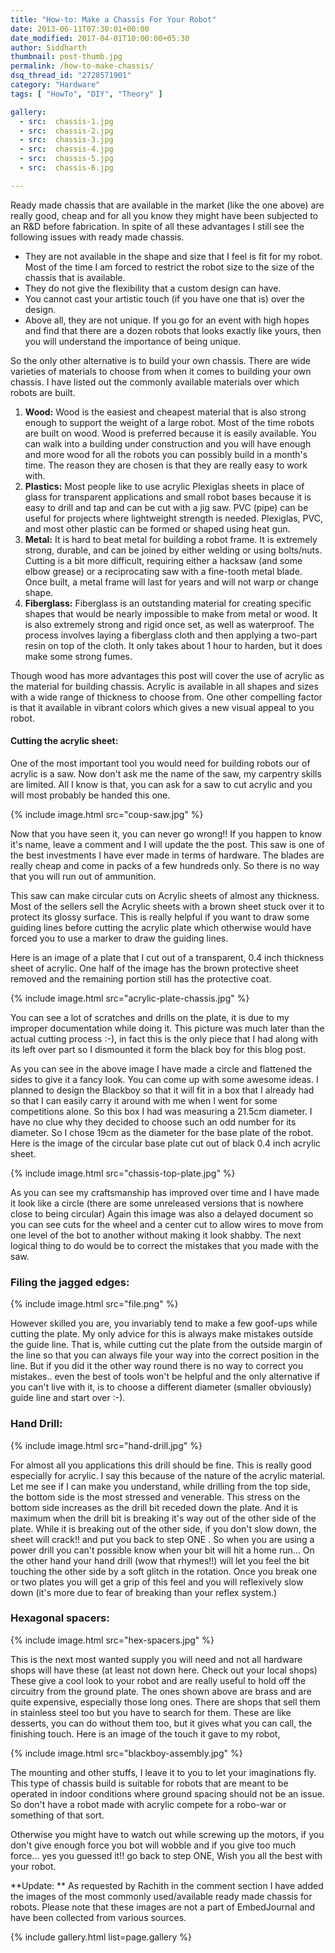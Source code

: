 ```yaml
---
title: "How-to: Make a Chassis For Your Robot"
date: 2013-06-11T07:30:01+00:00
date_modified: 2017-04-01T10:00:00+05:30
author: Siddharth
thumbnail: post-thumb.jpg
permalink: /how-to-make-chassis/
dsq_thread_id: "2728571901"
category: "Hardware"
tags: [ "HowTo", "DIY", "Theory" ]

gallery:
  - src:  chassis-1.jpg
  - src:  chassis-2.jpg
  - src:  chassis-3.jpg
  - src:  chassis-4.jpg
  - src:  chassis-5.jpg
  - src:  chassis-6.jpg

---
```


Ready made chassis that are available in the market (like the one above) are really good, cheap and for all you know they might have been subjected to an R&D before fabrication. In spite of all these advantages I still see the following issues with ready made chassis.

  * They are not available in the shape and size that I feel is fit for my robot. Most of the time I am forced to restrict the robot size to the size of the chassis that is available.
  * They do not give the flexibility that a custom design can have.
  * You cannot cast your artistic touch (if you have one that is) over the design.
  * Above all, they are not unique. If you go for an event with high hopes and find that there are a dozen robots that looks exactly like yours, then you will understand the importance of being unique.

So the only other alternative is to build your own chassis. There are wide varieties of materials to choose from when it comes to building your own chassis. I have listed out the commonly available materials over which robots are built.

  1. **Wood:** Wood is the easiest and cheapest material that is also strong enough to support the weight of a large robot. Most of the time robots are built on wood. Wood is preferred because it is easily available. You can walk into a building under construction and you will have enough and more wood  for all the robots you can possibly build in a month's time. The reason they are chosen is that they are really easy to work with.
  2. **Plastics:** Most people like to use acrylic Plexiglas sheets in place of glass for transparent applications and small robot bases because it is easy to drill and tap and can be cut with a jig saw. PVC (pipe) can be useful for projects where lightweight strength is needed. Plexiglas, PVC, and most other plastic can be formed or shaped using heat gun.
  3. **Metal:** It is hard to beat metal for building a robot frame. It is extremely strong, durable, and can be joined by either welding or using bolts/nuts. Cutting is a bit more difficult, requiring either a hacksaw (and some elbow grease) or a reciprocating saw with a fine-tooth metal blade. Once built, a metal frame will last for years and will not warp or change shape.
  4. **Fiberglass:** Fiberglass is an outstanding material for creating specific shapes that would be nearly impossible to make from metal or wood. It is also extremely strong and rigid once set, as well as waterproof. The process involves laying a fiberglass cloth and then applying a two-part resin on top of the cloth. It only takes about 1 hour to harden, but it does make some strong fumes.

Though wood has more advantages this post will cover the use of acrylic as the material for building chassis. Acrylic is available in all shapes and sizes with a wide range of thickness to choose from. One other compelling factor is that it available in vibrant colors which gives a new visual appeal to you robot.

#### Cutting the acrylic sheet:

One of the most important tool you would need for building robots our of acrylic is a saw. Now don't ask me the name of the saw, my carpentry skills are limited. All I know is that, you can ask for a saw to cut acrylic and you will most probably be handed this one.

{% include image.html src="coup-saw.jpg" %}

Now that you have seen it, you can never go wrong!! If you happen to know it's name, leave a comment and I will update the the post. This saw is one of the best investments I have ever made in terms of hardware. The blades are really cheap and come in packs of a few hundreds only. So there is no way that you will run out of ammunition.

This saw can make circular cuts on Acrylic sheets of almost any thickness. Most of the sellers sell the Acrylic sheets with a brown sheet stuck over it to protect its glossy surface. This is really helpful if you want to draw some guiding lines before cutting the acrylic plate which otherwise would have forced you to use a marker to draw the guiding lines.

Here is an image of a plate that I cut out of a transparent, 0.4 inch thickness sheet of acrylic. One half of the image has the brown protective sheet removed and the remaining portion still has the protective coat.

{% include image.html src="acrylic-plate-chassis.jpg" %}

You can see a lot of scratches and drills on the plate, it is due to my improper documentation while doing it. This picture was much later than the actual cutting process :-), in fact this is the only piece that I had along with its left over part so I dismounted it form the black boy for this blog post.

As you can see in the above image I have made a circle and flattened the sides to give it a fancy look. You can come up with some awesome ideas. I planned to design the Blackboy so that it will fit in a box that I already had so that I can easily carry it around with me when I went for some competitions alone. So this box I had was measuring a 21.5cm diameter. I have no clue why they decided to choose such an odd number for its diameter. So I chose 19cm as the diameter for the base plate of the robot. Here is the image of the circular base plate cut out of black 0.4 inch acrylic sheet.

{% include image.html src="chassis-top-plate.jpg" %}

As you can see my craftsmanship has improved over time and I have made it look like a circle (there are some unreleased versions that is nowhere close to being circular) Again this image was also a delayed document so you can see cuts for the wheel and a center cut to allow wires to move from one level of the bot to another without making it look shabby. The next logical thing to do would be to correct the mistakes that you made with the saw.

### Filing the jagged edges:

{% include image.html src="file.png" %}

However skilled you are, you invariably tend to make a few goof-ups while cutting the plate. My only advice for this is always make mistakes outside the guide line. That is, while cutting cut the plate from the outside margin of the line so that you can always file your way into the correct position in the line. But if you did it the other way round there is no way to correct you mistakes.. even the best of tools won't be helpful and the only alternative if you can't live with it, is to choose a different diameter (smaller obviously) guide line and start over :-).

### Hand Drill:

{% include image.html src="hand-drill.jpg" %}

For almost all you applications this drill should be fine. This is really good especially for acrylic. I say this because of the nature of the acrylic material. Let me see if I can make you understand, while drilling from the top side, the bottom side is the most stressed and venerable. This stress on the bottom side increases as the drill bit receded down the plate. And it is maximum when the drill bit is breaking it's way out of the other side of the plate. While it is breaking out of the other side, if you don't slow down, the sheet will crack!! and put you back to step ONE . So when you are using a power drill you can't possible know when your bit will hit a home run... On the other hand your hand drill  (wow that rhymes!!)  will let you feel the bit touching the other side by a soft glitch in the rotation. Once you break one or two plates you will get a grip of this feel and you will reflexively slow down (it's more due to fear of breaking than your reflex system.)

### Hexagonal spacers:

{% include image.html src="hex-spacers.jpg" %}

This is the next most wanted supply you will need and not all hardware shops will have these (at least not down here. Check out your local shops) These give a cool look to your robot and are really useful to hold off the circuitry from the ground plate. The ones shown above are brass and are quite expensive, especially those long ones. There are shops that sell them in stainless steel too but you have to search for them. These are like desserts, you can do without them too, but it gives what you can call, the finishing touch. Here is an image of the touch it gave to my robot,

{% include image.html src="blackboy-assembly.jpg" %}

The mounting and other stuffs, I leave it to you to let your imaginations fly. This type of chassis build is suitable for robots that are meant to be operated in indoor conditions where ground spacing should not be an issue. So don't have a robot made with acrylic compete for a robo-war or something of that sort.

Otherwise you might have to watch out while screwing up the motors, if you don't give enough force you bot will wobble and if you give too much force... yes you guessed it!! go back to step ONE, Wish you all the best with your robot.

**Update: ** As requested by Rachith in the comment section I have added the images of the most commonly used/available ready made chassis for robots. Please note that these images are not a part of EmbedJournal and have been collected from various sources.

{% include gallery.html list=page.gallery %}
